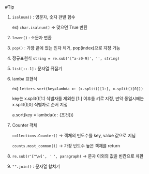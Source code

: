 #Tip

1. `isalnum()` : 영문자, 숫자 판별 함수

    ex) `char.isalnum()` => 맞으면 True 반환
   

2. `lower()` : 소문자 변환


3. `pop()` : 가장 끝에 있는 인자 제거, pop(index)으로 지정 가능


4. 정규표현식
   `string = re.sub('[^a-z0-9]', '', string)`
   

5. `list[::-1]` : 문자열 뒤집기 


6. lamba 표현식 
   
   ex) `letters.sort(key=lambda x: (x.split()[1:], x.split()[0]))`

   key는 x.split()[1:] 식별자를 제외한 [1:] 이후를 키로 지정, 만약 동일시에는 x.split()[0] 식별자로 순서 지정

   a.sort(key = lambda(x : (조건)))


7. Counter 객체

   `collections.Counter()` -> 객체의 빈도수를 key, value 값으로 지님

   `counts.most_common(1)` -> 가장 빈도수 높은 객체를 return


8. `re.sub(r'[^\w]', ' ', paragraph)` -> 문자 이외의 값을 빈칸으로 치환


9. `"".join()` : 문자열 합치기